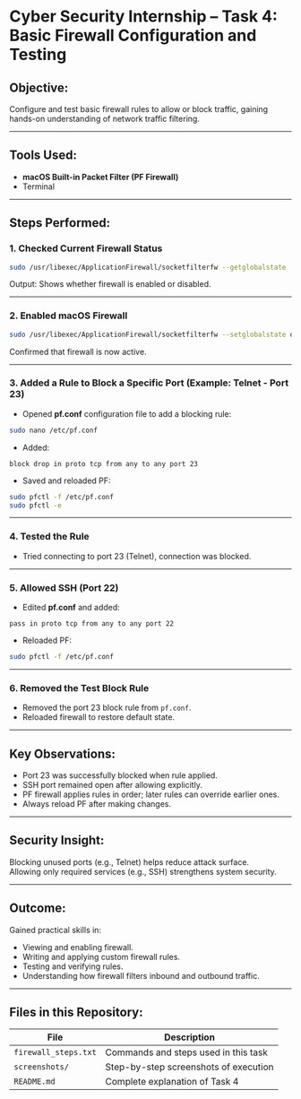 # Cyber Security Internship – Task 4: Basic Firewall Configuration and Testing

## Objective:
Configure and test basic firewall rules to allow or block traffic, gaining hands-on understanding of network traffic filtering.

---

## Tools Used:
- **macOS Built-in Packet Filter (PF Firewall)**
- Terminal

---

## Steps Performed:

### 1. Checked Current Firewall Status
```bash
sudo /usr/libexec/ApplicationFirewall/socketfilterfw --getglobalstate
```
Output: Shows whether firewall is enabled or disabled.

---

### 2. Enabled macOS Firewall
```bash
sudo /usr/libexec/ApplicationFirewall/socketfilterfw --setglobalstate on
```
Confirmed that firewall is now active.

---

### 3. Added a Rule to Block a Specific Port (Example: Telnet - Port 23)
- Opened **pf.conf** configuration file to add a blocking rule:
```bash
sudo nano /etc/pf.conf
```
- Added:
```
block drop in proto tcp from any to any port 23
```
- Saved and reloaded PF:
```bash
sudo pfctl -f /etc/pf.conf
sudo pfctl -e
```

---

### 4. Tested the Rule
- Tried connecting to port 23 (Telnet), connection was blocked.

---

### 5. Allowed SSH (Port 22)
- Edited **pf.conf** and added:
```
pass in proto tcp from any to any port 22
```
- Reloaded PF:
```bash
sudo pfctl -f /etc/pf.conf
```

---

### 6. Removed the Test Block Rule
- Removed the port 23 block rule from `pf.conf`.
- Reloaded firewall to restore default state.

---

## Key Observations:
- Port 23 was successfully blocked when rule applied.
- SSH port remained open after allowing explicitly.
- PF firewall applies rules in order; later rules can override earlier ones.
- Always reload PF after making changes.

---

## Security Insight:
Blocking unused ports (e.g., Telnet) helps reduce attack surface.  
Allowing only required services (e.g., SSH) strengthens system security.

---

## Outcome:
Gained practical skills in:
- Viewing and enabling firewall.
- Writing and applying custom firewall rules.
- Testing and verifying rules.
- Understanding how firewall filters inbound and outbound traffic.

---

## Files in this Repository:
| File                  | Description                              |
| --------------------- | ---------------------------------------- |
| `firewall_steps.txt`  | Commands and steps used in this task      |
| `screenshots/`        | Step-by-step screenshots of execution     |
| `README.md`           | Complete explanation of Task 4            |
